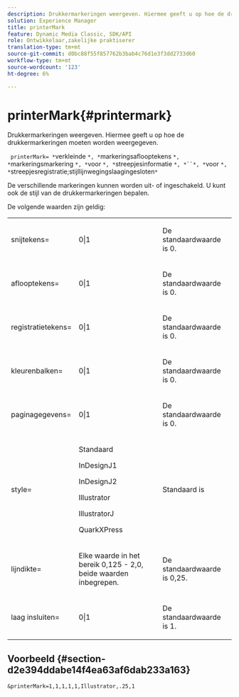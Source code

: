 ```yaml
---
description: Drukkermarkeringen weergeven. Hiermee geeft u op hoe de drukkermarkeringen moeten worden weergegeven.
solution: Experience Manager
title: printerMark
feature: Dynamic Media Classic, SDK/API
role: Ontwikkelaar,zakelijke praktiserer
translation-type: tm+mt
source-git-commit: d0bc88f55f857762b3bab4c76d1e3f3dd2733d60
workflow-type: tm+mt
source-wordcount: '123'
ht-degree: 6%

---
```



# printerMark{#printermark}

Drukkermarkeringen weergeven. Hiermee geeft u op hoe de drukkermarkeringen moeten worden weergegeven.

` printerMark= *`verkleinde `*, *`markeringsaflooptekens `*, *`markeringsmarkering `*, *`voor `*, *`streepjesinformatie `*, *``*, *`voor `*, *`streepjesregistratie;stijllijnwegingslaagingesloten`*`

De verschillende markeringen kunnen worden uit- of ingeschakeld. U kunt ook de stijl van de drukkermarkeringen bepalen.

De volgende waarden zijn geldig:

<table id="simpletable_C84560940CAC46D8BE9D0EFEE5EBF323"> 
 <tr class="strow"> 
  <td class="stentry"> <p>snijtekens= </p></td> 
  <td class="stentry"> <p>0|1 </p></td> 
  <td class="stentry"> <p>De standaardwaarde is 0. </p></td> 
 </tr> 
 <tr class="strow"> 
  <td class="stentry"> <p>aflooptekens= </p></td> 
  <td class="stentry"> <p>0|1 </p></td> 
  <td class="stentry"> <p>De standaardwaarde is 0. </p></td> 
 </tr> 
 <tr class="strow"> 
  <td class="stentry"> <p>registratietekens= </p></td> 
  <td class="stentry"> <p>0|1 </p></td> 
  <td class="stentry"> <p>De standaardwaarde is 0. </p></td> 
 </tr> 
 <tr class="strow"> 
  <td class="stentry"> <p>kleurenbalken= </p></td> 
  <td class="stentry"> <p>0|1 </p></td> 
  <td class="stentry"> <p>De standaardwaarde is 0. </p></td> 
 </tr> 
 <tr class="strow"> 
  <td class="stentry"> <p>paginagegevens= </p></td> 
  <td class="stentry"> <p>0|1 </p></td> 
  <td class="stentry"> <p>De standaardwaarde is 0. </p></td> 
 </tr> 
 <tr class="strow"> 
  <td class="stentry"> <p>style= </p></td> 
  <td class="stentry"> <p>Standaard </p> <p>InDesignJ1 </p> <p>InDesignJ2 </p> <p>Illustrator </p> <p>IllustratorJ </p> <p>QuarkXPress </p> </td> 
  <td class="stentry"> <p>Standaard is </p></td> 
 </tr> 
 <tr class="strow"> 
  <td class="stentry"> <p>lijndikte= </p></td> 
  <td class="stentry"> <p>Elke waarde in het bereik 0,125 - 2,0, beide waarden inbegrepen. </p></td> 
  <td class="stentry"> <p>De standaardwaarde is 0,25. </p></td> 
 </tr> 
 <tr class="strow"> 
  <td class="stentry"> <p>laag insluiten= </p></td> 
  <td class="stentry"> <p>0|1 </p></td> 
  <td class="stentry"> <p>De standaardwaarde is 1. </p></td> 
 </tr> 
</table>

## Voorbeeld {#section-d2e394ddabe14f4ea63af6dab233a163}

`&printerMark=1,1,1,1,1,Illustrator,.25,1`
